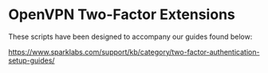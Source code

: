 # OpenVPN Two-Factor Extensions
These scripts have been designed to accompany our guides found below:

https://www.sparklabs.com/support/kb/category/two-factor-authentication-setup-guides/